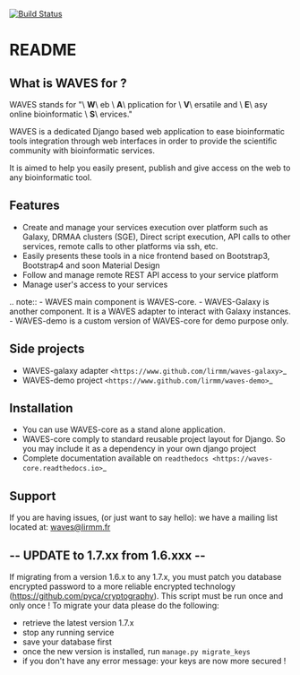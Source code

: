 [![Build Status](https://travis-ci.org/lirmm/waves-core.svg?branch=master)](https://travis-ci.org/lirmm/waves-core)

README
======

What is WAVES for ?
-------------------

WAVES stands for "\ **W**\ eb \ **A**\ pplication for \ **V**\ ersatile and \ **E**\ asy online bioinformatic \ **S**\ ervices."

WAVES is a dedicated Django based web application to ease bioinformatic tools integration through web interfaces in
order to provide the scientific community with bioinformatic services.

It is aimed to help you easily present, publish and give access on the web to any bioinformatic tool.


Features
--------

- Create and manage your services execution over platform such as Galaxy, DRMAA clusters (SGE), Direct script execution, API calls to other services, remote calls to other platforms via ssh, etc.
- Easily presents these tools in a nice frontend based on Bootstrap3, Bootstrap4 and soon Material Design
- Follow and manage remote REST API access to your service platform
- Manage user's access to your services

.. note::
    - WAVES main component is WAVES-core.
    - WAVES-Galaxy is another component. It is a WAVES adapter to interact with Galaxy instances.
    - WAVES-demo is a custom version of WAVES-core for demo purpose only.

Side projects
-------------

- WAVES-galaxy adapter `<https://www.github.com/lirmm/waves-galaxy>`_
- WAVES-demo project `<https://www.github.com/lirmm/waves-demo>`_


Installation
------------

- You can use WAVES-core as a stand alone application.
- WAVES-core comply to standard reusable project layout for Django. So you may include it as a dependency in your own django project
- Complete documentation available on `readthedocs <https://waves-core.readthedocs.io>`_


Support
-------

If you are having issues, (or just want to say hello): we have a mailing list located at: waves@lirmm.fr


-- UPDATE to 1.7.xx from 1.6.xxx --
-----------------------------------

If migrating from a version 1.6.x to any 1.7.x, you must patch you database encrypted password to a more reliable
encrypted technology (https://github.com/pyca/cryptography). This script must be run once and only once !
To migrate your data please do the following:
- retrieve the latest version 1.7.x
- stop any running service  
- save your database first
- once the new version is installed, run `manage.py migrate_keys`
- if you don't have any error message: your keys are now more secured ! 